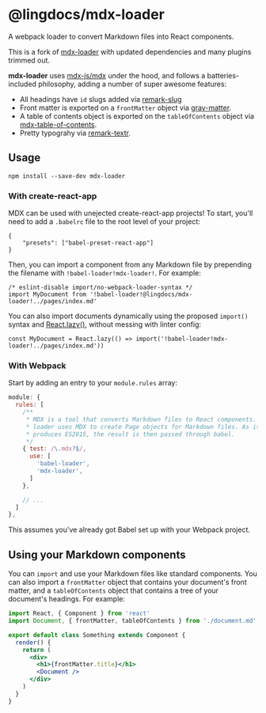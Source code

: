 # @lingdocs/mdx-loader

A webpack loader to convert Markdown files into React components.

This is a fork of [mdx-loader](https://github.com/frontarm/mdx-util#readme) with updated dependencies and many plugins trimmed out.

**mdx-loader** uses [mdx-js/mdx](https://github.com/mdx-js/mdx) under the hood, and follows a batteries-included philosophy, adding a number of super awesome features:

* All headings have `id` slugs added via [remark-slug](https://github.com/remarkjs/remark-slug)
* Front matter is exported on a `frontMatter` object via [gray-matter](https://github.com/jonschlinkert/gray-matter).
* A table of contents object is exported on the `tableOfContents` object via [mdx-table-of-contents](./packages/mdx-table-of-contents).
* Pretty typograhy via [remark-textr](https://github.com/remarkjs/remark-textr).

## Usage

```
npm install --save-dev mdx-loader
```

### With create-react-app

MDX can be used with unejected create-react-app projects! To start, you'll need to add a `.babelrc` file to the root level of your project:

```
{
    "presets": ["babel-preset-react-app"]
}
```

Then, you can import a component from any Markdown file by prepending the filename with `!babel-loader!mdx-loader!`. For example:

```
/* eslint-disable import/no-webpack-loader-syntax */
import MyDocument from '!babel-loader!@lingdocs/mdx-loader!../pages/index.md'
```

You can also import documents dynamically using the proposed `import()` syntax and [React.lazy()](https://reactjs.org/docs/code-splitting.html#reactlazy), without messing with linter config:

```
const MyDocument = React.lazy(() => import('!babel-loader!mdx-loader!../pages/index.md'))
```

### With Webpack

Start by adding an entry to your `module.rules` array:

```js
module: {
  rules: [
    /**
     * MDX is a tool that converts Markdown files to React components. This
     * loader uses MDX to create Page objects for Markdown files. As it
     * produces ES2015, the result is then passed through babel.
     */
    { test: /\.mdx?$/,
      use: [
        'babel-loader',
        'mdx-loader',
      ]
    },

    // ...
  ]
},
```

This assumes you've already got Babel set up with your Webpack project.

## Using your Markdown components

You can `import` and use your Markdown files like standard components. You can also import a `frontMatter` object that contains your document's front matter, and a `tableOfContents` object that contains a tree of your document's headings. For example:

```jsx
import React, { Component } from 'react'
import Document, { frontMatter, tableOfContents } from './document.md'

export default class Something extends Component {
  render() {
    return (
      <div>
        <h1>{frontMatter.title}</h1>
        <Document />
      </div>
    )
  }
}
```
